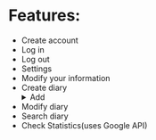 
# Features:
<ul>
   <li>	Create account</li>
   <li>	Log in</li>
   <li>	Log out</li>
   <li>	Settings</li>
   <li>	Modify your information</li>
   <li>Create diary</li>
   <details>
   <summary>Add</summary>
    
    1.  Title
    2.  Note
    3.  Image
    4.  Mood
    5.  Date
   </details>
   <li>	Modify diary</li>
   <li>	Search diary</li>
   <li>	Check Statistics(uses Google API)</li>
</ul>